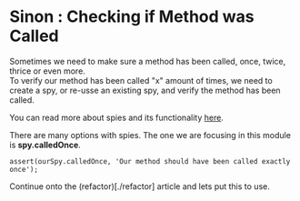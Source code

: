 # Sinon : Checking if Method was Called
Sometimes we need to make sure a method has been called, once, twice, thrice or even more.  
To verify our method has been called "x" amount of times, we need to create a spy, or re-usse an existing spy, and verify the method has been called.

You can read more about spies and its functionality [here](https://sinonjs.org/releases/latest/spies/).

There are many options with spies. The one we are focusing in this module is **spy.calledOnce**.

```
assert(ourSpy.calledOnce, 'Our method should have been called exactly once');
```

Continue onto the (refactor)[./refactor] article and lets put this to use.